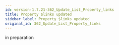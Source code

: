 ```yaml
---
id: version-1.7.21-362_Update_List_Property_links
title: Property $links updated
sidebar_label: Property $links updated
original_id: 362_Update_List_Property_links
---
```


in preparation

